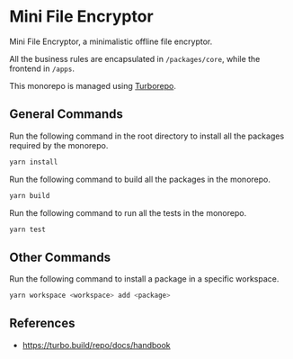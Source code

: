 # Mini File Encryptor

Mini File Encryptor, a minimalistic offline file encryptor.

All the business rules are encapsulated in `/packages/core`, while the frontend in `/apps`.

This monorepo is managed using [Turborepo](https://turbo.build/repo).

## General Commands

Run the following command in the root directory to install all the packages required by the monorepo.

```bash
yarn install
```

Run the following command to build all the packages in the monorepo.

```bash
yarn build
```

Run the following command to run all the tests in the monorepo.

```bash
yarn test
```

## Other Commands

Run the following command to install a package in a specific workspace.

```bash
yarn workspace <workspace> add <package>
```

## References

- <https://turbo.build/repo/docs/handbook>
